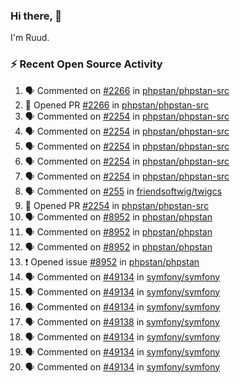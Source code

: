 ### Hi there, 👋

I'm Ruud.
 
### :zap: Recent Open Source Activity

<!--START_SECTION:activity-->
1. 🗣 Commented on [#2266](https://github.com/phpstan/phpstan-src/issues/2266) in [phpstan/phpstan-src](https://github.com/phpstan/phpstan-src)
2. 💪 Opened PR [#2266](https://github.com/phpstan/phpstan-src/pull/2266) in [phpstan/phpstan-src](https://github.com/phpstan/phpstan-src)
3. 🗣 Commented on [#2254](https://github.com/phpstan/phpstan-src/issues/2254) in [phpstan/phpstan-src](https://github.com/phpstan/phpstan-src)
4. 🗣 Commented on [#2254](https://github.com/phpstan/phpstan-src/issues/2254) in [phpstan/phpstan-src](https://github.com/phpstan/phpstan-src)
5. 🗣 Commented on [#2254](https://github.com/phpstan/phpstan-src/issues/2254) in [phpstan/phpstan-src](https://github.com/phpstan/phpstan-src)
6. 🗣 Commented on [#2254](https://github.com/phpstan/phpstan-src/issues/2254) in [phpstan/phpstan-src](https://github.com/phpstan/phpstan-src)
7. 🗣 Commented on [#2254](https://github.com/phpstan/phpstan-src/issues/2254) in [phpstan/phpstan-src](https://github.com/phpstan/phpstan-src)
8. 🗣 Commented on [#255](https://github.com/friendsoftwig/twigcs/issues/255) in [friendsoftwig/twigcs](https://github.com/friendsoftwig/twigcs)
9. 💪 Opened PR [#2254](https://github.com/phpstan/phpstan-src/pull/2254) in [phpstan/phpstan-src](https://github.com/phpstan/phpstan-src)
10. 🗣 Commented on [#8952](https://github.com/phpstan/phpstan/issues/8952) in [phpstan/phpstan](https://github.com/phpstan/phpstan)
11. 🗣 Commented on [#8952](https://github.com/phpstan/phpstan/issues/8952) in [phpstan/phpstan](https://github.com/phpstan/phpstan)
12. 🗣 Commented on [#8952](https://github.com/phpstan/phpstan/issues/8952) in [phpstan/phpstan](https://github.com/phpstan/phpstan)
13. ❗️ Opened issue [#8952](https://github.com/phpstan/phpstan/issues/8952) in [phpstan/phpstan](https://github.com/phpstan/phpstan)
14. 🗣 Commented on [#49134](https://github.com/symfony/symfony/issues/49134) in [symfony/symfony](https://github.com/symfony/symfony)
15. 🗣 Commented on [#49134](https://github.com/symfony/symfony/issues/49134) in [symfony/symfony](https://github.com/symfony/symfony)
16. 🗣 Commented on [#49134](https://github.com/symfony/symfony/issues/49134) in [symfony/symfony](https://github.com/symfony/symfony)
17. 🗣 Commented on [#49138](https://github.com/symfony/symfony/issues/49138) in [symfony/symfony](https://github.com/symfony/symfony)
18. 🗣 Commented on [#49134](https://github.com/symfony/symfony/issues/49134) in [symfony/symfony](https://github.com/symfony/symfony)
19. 🗣 Commented on [#49134](https://github.com/symfony/symfony/issues/49134) in [symfony/symfony](https://github.com/symfony/symfony)
20. 🗣 Commented on [#49134](https://github.com/symfony/symfony/issues/49134) in [symfony/symfony](https://github.com/symfony/symfony)
<!--END_SECTION:activity-->
